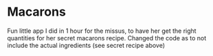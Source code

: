 # Macarons
Fun little app I did in 1 hour for the missus, to have her get the right quantities for her secret macarons recipe. Changed the code as to not include the actual ingredients (see secret recipe above)
